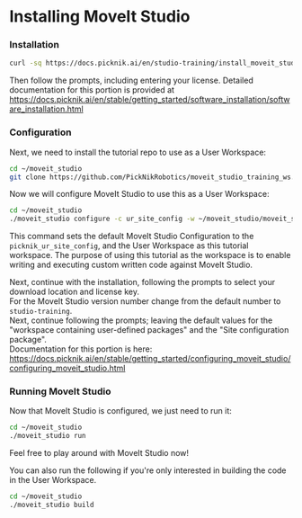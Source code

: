 # Installing MoveIt Studio

### Installation


```bash
curl -sq https://docs.picknik.ai/en/studio-training/install_moveit_studio.py --output installer.py && python3 installer.py
```
Then follow the prompts, including entering your license.
Detailed documentation for this portion is provided at https://docs.picknik.ai/en/stable/getting_started/software_installation/software_installation.html

### Configuration

Next, we need to install the tutorial repo to use as a User Workspace:
```bash
cd ~/moveit_studio
git clone https://github.com/PickNikRobotics/moveit_studio_training_ws.git
```

Now we will configure MoveIt Studio to use this as a User Workspace:
```bash
cd ~/moveit_studio
./moveit_studio configure -c ur_site_config -w ~/moveit_studio/moveit_studio_training_ws
```
This command sets the default MoveIt Studio Configuration to the `picknik_ur_site_config`, and the User Workspace as this tutorial workspace. 
The purpose of using this tutorial as the workspace is to enable writing and executing custom written code against MoveIt Studio.

Next, continue with the installation, following the prompts to select your download location and license key.  
For the MoveIt Studio version number change from the default number to `studio-training`.  
Next, continue following the prompts; leaving the default values for the "workspace containing user-defined packages" and the "Site configuration package".  
Documentation for this portion is here: https://docs.picknik.ai/en/stable/getting_started/configuring_moveit_studio/configuring_moveit_studio.html

### Running MoveIt Studio

Now that MoveIt Studio is configured, we just need to run it:
```bash
cd ~/moveit_studio
./moveit_studio run
```
Feel free to play around with MoveIt Studio now!


You can also run the following if you're only interested in building the code in the User Workspace.
```bash
cd ~/moveit_studio
./moveit_studio build
``` 
